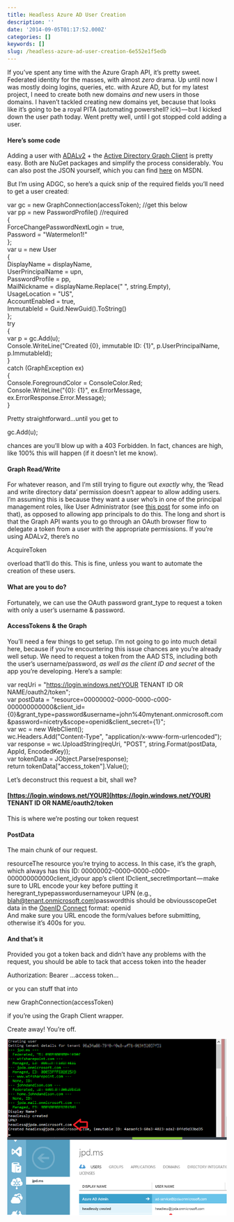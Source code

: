 ```yaml
---
title: Headless Azure AD User Creation
description: ''
date: '2014-09-05T01:17:52.000Z'
categories: []
keywords: []
slug: /headless-azure-ad-user-creation-6e552e1f5edb
---
```


If you’ve spent any time with the Azure Graph API, it’s pretty sweet. Federated identity for the masses, with almost _zero_ drama. Up until now I was mostly doing logins, queries, etc. with Azure AD, but for my latest project, I need to create both new domains _and_ new users in those domains. I haven’t tackled creating new domains yet, because that looks like it’s going to be a royal PITA (automating powershell? ick) — but I kicked down the user path today. Went pretty well, until I got stopped cold adding a user.

#### Here’s some code

Adding a user with [ADALv2](http://www.nuget.org/packages/Microsoft.IdentityModel.Clients.ActiveDirectory/) + the [Active Directory Graph Client](http://www.nuget.org/packages/Microsoft.Azure.ActiveDirectory.GraphClient/) is pretty easy. Both are NuGet packages and simplify the process considerably. You can also post the JSON yourself, which you can find [here](http://msdn.microsoft.com/en-us/library/dn130117.aspx) on MSDN.

But I’m using ADGC, so here’s a quick snip of the required fields you’ll need to get a user created:

var gc = new GraphConnection(accessToken); //get this below  
var pp = new PasswordProfile() //required  
{  
  ForceChangePasswordNextLogin = true,  
  Password = "Watermelon1!"  
};  
var u = new User  
{  
  DisplayName = displayName,  
  UserPrincipalName = upn,  
  PasswordProfile = pp,  
  MailNickname = displayName.Replace(" ", string.Empty),  
  UsageLocation = "US",  
  AccountEnabled = true,  
  ImmutableId = Guid.NewGuid().ToString()  
};  
try  
{  
  var p = gc.Add(u);  
  Console.WriteLine("Created {0}, immutable ID: {1}", p.UserPrincipalName, p.ImmutableId);  
}  
catch (GraphException ex)  
{  
  Console.ForegroundColor = ConsoleColor.Red;  
  Console.WriteLine("{0}: {1}", ex.ErrorMessage, ex.ErrorResponse.Error.Message);  
}

Pretty straightforward…until you get to

gc.Add(u);

chances are you’ll blow up with a 403 Forbidden. In fact, chances are high, like 100% this will happen (if it doesn’t let me know).

#### Graph Read/Write

For whatever reason, and I’m still trying to figure out _exactly_ why, the ‘Read and write directory data’ permission doesn’t appear to allow adding users. I’m assuming this is because they want a user who’s in one of the principal management roles, like User Administrator (see [this post](http://jpd.ms/azure-admins-vs-azure-ad-admins/ "Azure Admins vs. Azure AD Admins") for some info on that), as opposed to allowing app principals to do this. The long and short is that the Graph API wants you to go through an OAuth browser flow to delegate a token from a user with the appropriate permissions. If you’re using ADALv2, there’s no

AcquireToken

overload that’ll do this. This is fine, unless you want to automate the creation of these users.

#### What are you to do?

Fortunately, we can use the OAuth password grant\_type to request a token with only a user’s username & password.

#### AccessTokens & the Graph

You’ll need a few things to get setup. I’m not going to go into much detail here, because if you’re encountering this issue chances are you’re already well setup. We need to request a token from the AAD STS, including both the user’s username/password, _as well as the client ID and secret_ of the app you’re developing. Here’s a sample:

var reqUri = "https://login.windows.net/YOUR TENANT ID OR NAME/oauth2/token";  
var postData = "resource=00000002-0000-0000-c000-000000000000&client\_id={0}&grant\_type=password&username=john%40mytenant.onmicrosoft.com&password=nicetry&scope=openid&client\_secret={1}";  
var wc = new WebClient();  
wc.Headers.Add("Content-Type", "application/x-www-form-urlencoded");  
var response = wc.UploadString(reqUri, "POST", string.Format(postData, AppId, EncodedKey));  
var tokenData = JObject.Parse(response);  
return tokenData\["access\_token"\].Value();

Let’s deconstruct this request a bit, shall we?

#### [https://login.windows.net/YOUR](https://login.windows.net/YOUR) TENANT ID OR NAME/oauth2/token

This is where we’re posting our token request

#### PostData

The main chunk of our request.  
  
  
  
  
  
  
  
  
  
  
  
  
  
  
  
  
  
  
  
  
  
  
  
  
  
  
  
  
  
  
  
resourceThe resource you’re trying to access. In this case, it’s the graph, which always has this ID: 00000002–0000–0000-c000–000000000000client\_idyour app’s client IDclient\_secretImportant — make sure to URL encode your key before putting it heregrant\_typepasswordusernameyour UPN (e.g., blah@tenant.onmicrosoft.com)passwordthis should be obviousscopeGet data in the [OpenID Connect](http://openid.net/connect/) format: openid  
And make sure you URL encode the form/values before submitting, otherwise it’s 400s for you.

#### And that’s it

Provided you got a token back and didn’t have any problems with the request, you should be able to tack that access token into the header

Authorization: Bearer ...access token...

or you can stuff that into

new GraphConnection(accessToken)

if you’re using the Graph Client wrapper.

Create away! You’re off.

![srs](/img/0_8E4OQw_jaF_uJW3F.png)